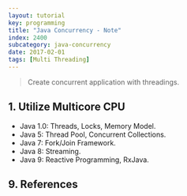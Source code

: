 ```yaml
---
layout: tutorial
key: programming
title: "Java Concurrency - Note"
index: 2400
subcategory: java-concurrency
date: 2017-02-01
tags: [Multi Threading]
---
```


> Create concurrent application with threadings.

## 1. Utilize Multicore CPU
* Java 1.0: Threads, Locks, Memory Model.
* Java 5: Thread Pool, Concurrent Collections.
* Java 7: Fork/Join Framework.
* Java 8: Streaming.
* Java 9: Reactive Programming, RxJava.


## 9. References
